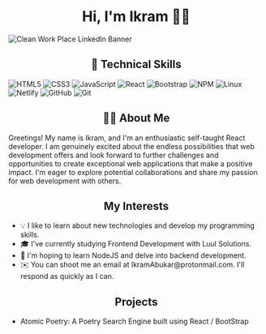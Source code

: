 

<h1 align ="center"> Hi, I'm Ikram 👋🏾 </h1> 

![Clean Work Place LinkedIn Banner](https://github.com/ikramabukar/ikramabukar/assets/25725014/aa066a2f-47bf-4e7f-a780-72ff53af2815)

<h2 align = "center" >💼 Technical Skills</h2> 

![HTML5](https://img.shields.io/badge/html5-%23E34F26.svg?style=for-the-badge&logo=html5&logoColor=white) ![CSS3](https://img.shields.io/badge/css3-%231572B6.svg?style=for-the-badge&logo=css3&logoColor=white) ![JavaScript](https://img.shields.io/badge/javascript-%23323330.svg?style=for-the-badge&logo=javascript&logoColor=%23F7DF1E) ![React](https://img.shields.io/badge/react-%2320232a.svg?style=for-the-badge&logo=react&logoColor=%2361DAFB) ![Bootstrap](https://img.shields.io/badge/bootstrap-%238511FA.svg?style=for-the-badge&logo=bootstrap&logoColor=white) ![NPM](https://img.shields.io/badge/NPM-%23CB3837.svg?style=for-the-badge&logo=npm&logoColor=white) ![Linux](https://img.shields.io/badge/Linux-FCC624?style=for-the-badge&logo=linux&logoColor=black) ![Netlify](https://img.shields.io/badge/netlify-%23000000.svg?style=for-the-badge&logo=netlify&logoColor=#00C7B7) ![GitHub](https://img.shields.io/badge/github-%23121011.svg?style=for-the-badge&logo=github&logoColor=white) ![Git](https://img.shields.io/badge/git-%23F05033.svg?style=for-the-badge&logo=git&logoColor=white)


<h2 align = "center"> 🧕🏾 About Me</h2>

Greetings! My name is Ikram, and I'm an enthusiastic self-taught React developer. I am genuinely excited about the endless possibilities that web development offers and look forward to further challenges and opportunities to create exceptional web applications that make a positive impact.  I'm eager to explore potential collaborations and share my passion for web development with others.

<h2 align = "center" >My Interests</h2>
<ul> 
 <li> 💡  I like to learn about new technologies and develop my programming skills. </li> 
<li>🎓  I've  currently studying Frontend Development with Luul Solutions. </li>
<li>🌱  I'm hoping to learn NodeJS and delve into backend development. </li>
<li> ✉️  You can shoot me an email at IkramAbukar@protonmail.com.  I'll respond as quickly as I can. </li>
</ul>

<h2 align = "center" >Projects </h2>
<ul> 
 <li> Atomic Poetry: A Poetry Search Engine built using React / BootStrap </li> 



